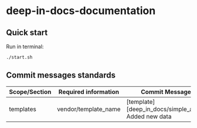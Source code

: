 # deep-in-docs-documentation


## Quick start

Run in terminal: 

```
./start.sh
```

## Commit messages standards

| Scope/Section | Required information | Commit Message                                       |
|---------------|----------------------|------------------------------------------------------|
| templates     | vendor/template_name | [template][deep_in_docs/simple_audit] Added new data |
